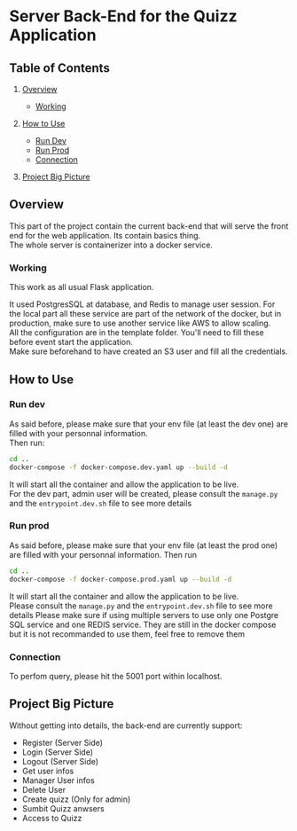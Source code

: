 # Server Back-End for the Quizz Application

## Table of Contents

1. [Overview](#overview)
   - [Working](#working)
   
2. [How to Use](#how-to-use)
   - [Run Dev](#run-dev)
   - [Run Prod](#run-dev)
   - [Connection](#connection)
3. [Project Big Picture](#project-big-picture)

## Overview

This part of the project contain the current back-end that will serve the front end for the web application. Its contain basics thing.  
The whole server is containerizer into a docker service.

### Working

This work as all usual Flask application.

It used PostgresSQL at database, and Redis to manage user session. For the local part all these service are part of the network of the docker, but in production, make sure to use another service like AWS to allow scaling.  
All the configuration are in the template folder. You'll need to fill these before event start the application.   
Make sure beforehand to have created an S3 user and fill all the credentials.

## How to Use

### Run dev

As said before, please make sure that your env file (at least the dev one) are filled with your personnal information.  
Then run:
```bash
cd ..
docker-compose -f docker-compose.dev.yaml up --build -d
```
It will start all the container and allow the application to be live.   
For the dev part, admin user will be created, please consult the `manage.py` and the `entrypoint.dev.sh` file to see more details

### Run prod

As said before, please make sure that your env file (at least the prod one) are filled with your personnal information.
Then run
```bash
cd ..
docker-compose -f docker-compose.prod.yaml up --build -d
```
It will start all the container and allow the application to be live.   
Please consult the `manage.py` and the `entrypoint.dev.sh` file to see more details
Please make sure if using multiple servers to use only one Postgre SQL service and one REDIS service. They are still in the docker compose but it is not recommanded to use them, feel free to remove them


### Connection
To perfom query, please hit the 5001 port within localhost. 

## Project Big Picture

Without getting into details, the back-end are currently support:

- Register (Server Side)
- Login (Server Side)
- Logout (Server Side)
- Get user infos
- Manager User infos
- Delete User
- Create quizz (Only for admin)
- Sumbit Quizz anwsers
- Access to Quizz
